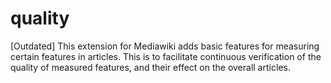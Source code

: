 # quality
[Outdated] This extension for Mediawiki adds basic features for measuring certain features in articles. This is to facilitate continuous verification of the quality of measured features, and their effect on the overall articles. 
